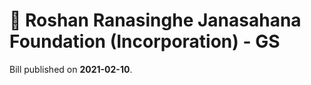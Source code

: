 # 📄  Roshan Ranasinghe Janasahana Foundation (Incorporation) - GS

Bill published on **2021-02-10**.
